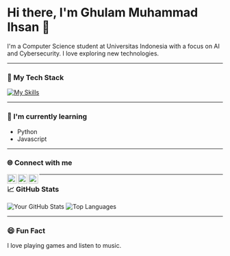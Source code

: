 # Hi there, I'm Ghulam Muhammad Ihsan 👋

I'm a Computer Science student at Universitas Indonesia with a focus on AI and Cybersecurity. I love exploring new technologies.

---

### 🚀 My Tech Stack

[![My Skills](https://skillicons.dev/icons?i=python,html,css,git,docker)](https://skillicons.dev)

---

### 🌱 I'm currently learning

* Python 
* Javascript

---

### 🌐 Connect with me

[<img align="left" alt="LinkedIn" width="22px" src="https://cdn.jsdelivr.net/npm/simple-icons@v3/icons/linkedin.svg" />][linkedin]
[<img align="left" alt="Twitter" width="22px" src="https://cdn.jsdelivr.net/npm/simple-icons@v3/icons/twitter.svg" />][twitter]
[<img align="left" alt="Website" width="22px" src="https://cdn.jsdelivr.net/npm/simple-icons@v3/icons/googlechrome.svg" />][website]

[linkedin]: https://linkedin.com/in/ghulam-muhammad-ihsan
[twitter]: https://twitter.com/your-twitter-handle
[website]: https://your-personal-website.com

---

### 📈 GitHub Stats

![Your GitHub Stats](https://github-readme-stats.vercel.app/api?username=lammsann&show_icons=true&theme=radical)
![Top Languages](https://github-readme-stats.vercel.app/api/top-langs/?username=lammsann&layout=compact&theme=radical)

---

### 😄 Fun Fact

I love playing games and listen to music.
